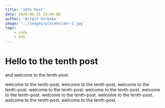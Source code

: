 ```yaml
---
title: '10th Post'
date: 2020-06-25 23:40:00
author: 'Birgit Verbeke'
image: '../images/placeholder-3.jpg'
tags:
    - code
    - SVG
---
```


# Hello to the tenth post
and welcome to the tenth-post.

welcome to the tenth-post. welcome to the tenth-post. welcome to the tenth-post. welcome to the tenth-post. welcome to the tenth-post. welcome to the tenth-post. welcome to the tenth-post. welcome to the tenth-post. welcome to the tenth-post. welcome to the tenth-post.